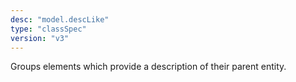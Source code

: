 ```yaml
---
desc: "model.descLike"
type: "classSpec"
version: "v3"
---
```


Groups elements which provide a description of their parent entity.
